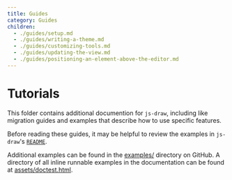 ```yaml
---
title: Guides
category: Guides
children:
  - ./guides/setup.md
  - ./guides/writing-a-theme.md
  - ./guides/customizing-tools.md
  - ./guides/updating-the-view.md
  - ./guides/positioning-an-element-above-the-editor.md
---
```


# Tutorials

This folder contains additional documention for `js-draw`, including like migration guides and examples that describe how to use specific features.

Before reading these guides, it may be helpful to review the examples in `js-draw`'s [`README`](../#api).

Additional examples can be found in the [examples/](https://github.com/personalizedrefrigerator/js-draw/tree/main/docs/examples) directory on GitHub. A directory of all inline runnable examples in the documentation can be found at [assets/doctest.html](../assets/doctest.html).
